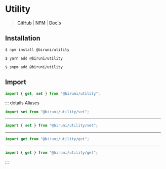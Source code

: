 # Utility

> [GitHub](https://github.com/wonize/biruni/tree/main/packages/utility/)
> | [NPM](https://www.npmjs.com/package/@biruni/utility)
> | [Doc's](https://wonize.github.io/biruni/references/utility/)

## Installation

```shell
$ npm install @biruni/utility
```

```shell
$ yarn add @biruni/utility
```

```shell
$ pnpm add @biruni/utility
```

## Import

```typescript
import { get, set } from "@biruni/utility";
```

::: details Aliases

```ts
import set from "@biruni/utility/set";
```

---

```ts
import { set } from "@biruni/utility/set";
```

---

```ts
import get from "@biruni/utility/get";
```

---

```ts
import { get } from "@biruni/utility/get";
```

:::
